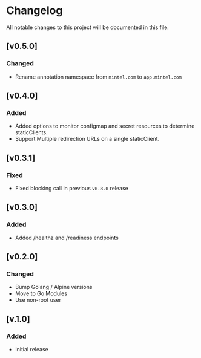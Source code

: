 # Changelog
All notable changes to this project will be documented in this file.

## [v0.5.0]

### Changed

- Rename annotation namespace from `mintel.com` to `app.mintel.com`

## [v0.4.0]

### Added

- Added options to monitor configmap and secret resources to determine staticClients.
- Support Multiple redirection URLs on a single staticClient.

## [v0.3.1]

### Fixed

- Fixed blocking call in previous `v0.3.0` release

## [v0.3.0]

### Added

- Added /healthz and /readiness endpoints

## [v0.2.0]

### Changed

- Bump Golang / Alpine versions
- Move to Go Modules
- Use non-root user

## [v.1.0]
### Added

- Initial release
